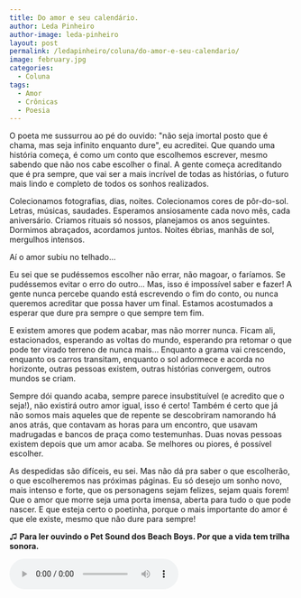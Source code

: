 ```yaml
---
title: Do amor e seu calendário.
author: Leda Pinheiro
author-image: leda-pinheiro
layout: post
permalink: /ledapinheiro/coluna/do-amor-e-seu-calendario/
image: february.jpg
categories:
  - Coluna
tags:
  - Amor
  - Crônicas
  - Poesia
---
```

O poeta me sussurrou ao pé do ouvido: "não seja imortal posto que é chama, mas seja infinito enquanto dure", eu acreditei. Que quando uma história começa, é como um conto que escolhemos escrever, mesmo sabendo que não nos cabe escolher o final. A gente começa acreditando que é pra sempre, que vai ser a mais incrível de todas as histórias, o futuro mais lindo e completo de todos os sonhos realizados.

Colecionamos fotografias, dias, noites. Colecionamos cores de pôr-do-sol. Letras, músicas, saudades. Esperamos ansiosamente cada novo mês, cada aniversário. Criamos rituais só nossos, planejamos os anos seguintes. Dormimos abraçados, acordamos juntos. Noites ébrias, manhãs de sol, mergulhos intensos.

Aí o amor subiu no telhado…

Eu sei que se pudéssemos escolher não errar, não magoar, o faríamos. Se pudéssemos evitar o erro do outro… Mas, isso é impossível saber e fazer! A gente nunca percebe quando está escrevendo o fim do conto, ou nunca queremos acreditar que possa haver um final. Estamos acostumados a esperar que dure pra sempre o que sempre tem fim.

E existem amores que podem acabar, mas não morrer nunca. Ficam ali, estacionados, esperando as voltas do mundo, esperando pra retomar o que pode ter virado terreno de nunca mais… Enquanto a grama vai crescendo, enquanto os carros transitam, enquanto o sol adormece e acorda no horizonte, outras pessoas existem, outras histórias convergem, outros mundos se criam.

Sempre dói quando acaba, sempre parece insubstituível (e acredito que o seja!), não existirá outro amor igual, isso é certo! Também é certo que já não somos mais aqueles que de repente se descobriram namorando há anos atrás, que contavam as horas para um encontro, que usavam madrugadas e bancos de praça como testemunhas. Duas novas pessoas existem depois que um amor acaba. Se melhores ou piores, é possível escolher.

As despedidas são difíceis, eu sei. Mas não dá pra saber o que escolherão, o que escolheremos nas próximas páginas. Eu só desejo um sonho novo, mais intenso e forte, que os personagens sejam felizes, sejam quais forem! Que o amor que morre seja uma porta imensa, aberta para tudo o que pode nascer. E que esteja certo o poetinha, porque o mais importante do amor é que ele existe, mesmo que não dure para sempre!

&#9835; **Para ler ouvindo o Pet Sound dos Beach Boys. Por que a vida tem trilha sonora.**

<audio controls>
    <source src="{{site.baseurl}}/assets/audio/the-beach-boys-pet-sounds.mp3" type="audio/mp3">
</audio>